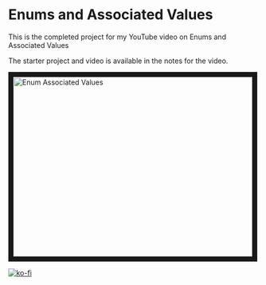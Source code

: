 # Enums and Associated Values	

This is the completed project for my YouTube video on Enums and Associated Values

The starter project and video is available in the notes for the video.

<a href="http://www.youtube.com/watch?feature=player_embedded&v=iUSQWcwx64M
" target="_blank"><img src="http://img.youtube.com/vi/iUSQWcwx64M/0.jpg" 
alt="Enum Associated Values" width="480" height="360" border="10" /></a>

[![ko-fi](https://www.ko-fi.com/img/githubbutton_sm.svg)](https://ko-fi.com/Z8Z22WRVG)
